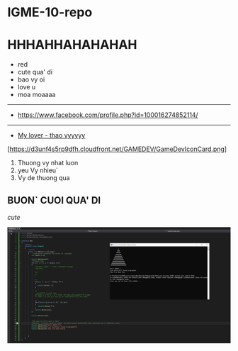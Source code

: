 
# IGME-10-repo
# HHHAHHAHAHAHAH
- red
- cute qua' di
- bao vy oi
- love u
- moa moaaaa
---
- https://www.facebook.com/profile.php?id=100016274852114/
---
- [My lover - thao vyyyyy](https://www.facebook.com/profile.php?id=100016274852114)


[https://d3unf4s5rp9dfh.cloudfront.net/GAMEDEV/GameDevIconCard.png]
1. Thuong vy nhat luon
2. yeu Vy nhieu`
3. Vy de thuong qua
## BUON` CUOI QUA' DI
*cute*

![non](md-image/B.png)

